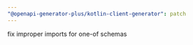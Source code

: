 ```yaml
---
"@openapi-generator-plus/kotlin-client-generator": patch
---
```


fix improper imports for one-of schemas
